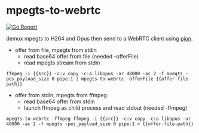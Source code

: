 # mpegts-to-webrtc
[![Go Report](https://goreportcard.com/badge/github.com/wakabayashik/mpegts-to-webrtc)](https://goreportcard.com/report/github.com/wakabayashik/mpegts-to-webrtc)

demux mpegts to H264 and Opus then send to a WebRTC client using [pion](https://github.com/pion/webrtc).

* offer from file, mpegts from stdin
    * read base64 offer from file (needed -offerFile)
    * read mpegts stream from stdin

```
ffmpeg -i {{src}} -c:v copy -c:a libopus -ar 48000 -ac 2 -f mpegts -pes_payload_size 0 pipe:1 | mpegts-to-webrtc -offerFile {{offer-file-path}}
```

* offer from stdin, mpegts from ffmpeg
    * read base64 offer from stdin
    * launch ffmpeg as child process and read stdout (needed -ffmpeg)

```
mpegts-to-webrtc -ffmpeg ffmpeg -i {{src}} -c:v copy -c:a libopus -ar 48000 -ac 2 -f mpegts -pes_payload_size 0 pipe:1 < {{offer-file-path}}
```
